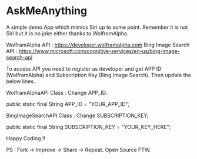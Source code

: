 # AskMeAnything

A simple demo App which mimics Siri up to some point. Remember it is not Siri but it is no joke either thanks to WolframAlpha.

WolframAlpha API : https://developer.wolframalpha.com
Bing Image Search API : https://www.microsoft.com/cognitive-services/en-us/bing-image-search-api

To access API you need to register as developer and get APP ID (WolframAlpha) and Subscription Key (Bing Image Search). Then update the below lines.

WolframAlphaAPI Class : Change APP_ID.

public static final String APP_ID = "YOUR_APP_ID";

BingImageSearchAPI Class : Change SUBSCRIPTION_KEY;

public static final String SUBSCRIPTION_KEY = "YOUR_KEY_HERE";

Happy Coding !!

PS : Fork -> Improve -> Share -> Repeat. Open Source FTW.
